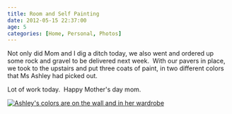 ```yaml
---
title: Room and Self Painting
date: 2012-05-15 22:37:00
age: 5
categories: [Home, Personal, Photos]
---
```

Not only did Mom and I dig a ditch today, we also went and ordered up some rock and gravel to be delivered next week.  With our pavers in place, we took to the upstairs and put three coats of paint, in two different colors that Ms Ashley had picked out.

Lot of work today.  Happy Mother's day mom.

[<img src="https://lh3.googleusercontent.com/lPPYWJxRkdIdcOxrwTK7C6_grp2KWRB8PY6pfr5tbESAWcj-mjzrI2t5k83sHg0kDbtCcet6fA_ZkqOapws3aDPV0hreqC_hiafRNa0XGonljKsDCGyiQvtJ6jBwBJiRYiEXtZGbMLylJCULs0NWx2QIuTph10vWTD0F6u0xQ9TIYGCAwqRl-3oFV68CXEWtPZwGrXdL7tEpVj4rYMTxj9e1PvJstMmB5ttKxZlPKtAgS-4ty1d25WwiLS0CtFIlPJ-GGlfepqwt-5SU_KNtkunql9-W7gHfeTxYQ0WjY3c_zmmw_mq2JBuKQl3BSNJjOACUOxLyuBLMt9j6rFQkx2WTphHKtQaNnQnPeK89b24rkxcOGZnBWLN_bNp0HJ8latNoY6oI3_gcveEfBTlfXBtT_0N7GF0TjRDj3icY6QBlnwWjNqszMkecATq91nbQr_hWac8K7qWcZkOu46u5EBOof34BBFr3TvVJo6fy9QVVxeeWAs_rqg_xEakvwXF9p8_7kNXaBudETMTi4v8IQ5nVTix7mXmfflCEcBzgs-Q3GY2FPjAfCYVZOfChHcGF1unDdLS7nJVZm_dy_KnFteY5GqtrgRIZRtPFixr-9gIgN6o7nonhJfaK6SUUynrP7ovgQwVFtYfhQBMr7oIJ6Oh7EQ=w1698-h1273-no" alt="Ashley's colors are on the wall and in her wardrobe" class="wyseguys-album"/>](https://photos.google.com/album/AF1QipP9eCRes9SHGPraw8lL7517DCCObQL8sDhWj0lw?key=CNDPucqp6vXH_wE)
